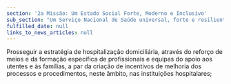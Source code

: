 ```yaml
---
section: '2a Missão: Um Estado Social Forte, Moderno e Inclusivo'
sub_section: "Um Serviço Nacional de Saúde universal, forte e resiliente"
fulfilled_date: null
links_to_news_articles: null
---
```


Prosseguir a estratégia de hospitalização domiciliária, através do reforço de meios e da formação específica de profissionais e equipas do apoio aos utentes e às famílias, a par da criação de incentivos de melhoria dos processos e procedimentos, neste âmbito, nas instituições hospitalares;